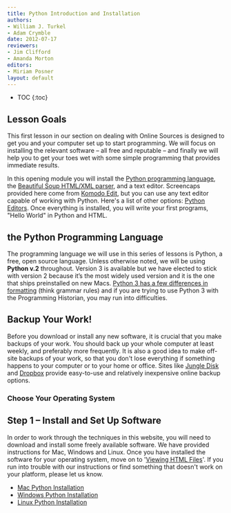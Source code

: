 ```yaml
---
title: Python Introduction and Installation
authors:
- William J. Turkel
- Adam Crymble
date: 2012-07-17
reviewers:
- Jim Clifford
- Amanda Morton
editors:
- Miriam Posner
layout: default
---
```


* TOC
{:toc}

Lesson Goals
------------

This first lesson in our section on dealing with Online Sources is
designed to get you and your computer set up to start programming. We
will focus on installing the relevant software – all free and reputable
– and finally we will help you to get your toes wet with some simple
programming that provides immediate results.

In this opening module you will install the [Python programming
language][], the [Beautiful Soup HTML/XML parser][], and a text editor.
Screencaps provided here come from [Komodo Edit][], but you can use any
text editor capable of working with Python. Here's a list of other
options: [Python Editors][]. Once everything is installed, you will
write your first programs, "Hello World" in Python and HTML.

the Python Programming Language
-------------------------------

The programming language we will use in this series of lessons is Python, 
a free, open source language. Unless otherwise noted, we will be using 
**Python v.2** throughout. Version 3 is available but we have elected to 
stick with version 2 because it’s the most widely used version 
and it is the one that ships preinstalled on new Macs. [Python 3 has a few differences in formatting](http://sebastianraschka.com/Articles/2014_python_2_3_key_diff.html) (think grammar rules) and if you are trying to use 
Python 3 with the Programming Historian, you may run into difficulties. 

Backup Your Work!
-----------------

Before you download or install any new software, it is crucial that you
make backups of your work. You should back up your whole computer at least
weekly, and preferably more frequently. It is also a good idea to make
off-site backups of your work, so that you don't lose everything if
something happens to your computer or to your home or office. Sites like
[Jungle Disk][] and [Dropbox][] provide easy-to-use and relatively
inexpensive online backup options.

### Choose Your Operating System

Step 1 – Install and Set Up Software
------------------------------------

In order to work through the techniques in this website, you will need to
download and install some freely available software. We have provided
instructions for Mac, Windows and Linux. Once you have installed the
software for your operating system, move on to '[Viewing HTML Files][]'.
If you run into trouble with our instructions or find something that
doesn't work on your platform, please let us know.

-   [Mac Python Installation][]
-   [Windows Python Installation][]
-   [Linux Python Installation][]

  [Python programming language]: http://www.python.org/
  [Beautiful Soup HTML/XML parser]: http://www.crummy.com/software/BeautifulSoup/
  [Komodo Edit]: http://www.activestate.com/komodo-edit
  [Python Editors]: http://wiki.python.org/moin/PythonEditors/
  [Zotero]: http://www.zotero.org/
  [Jungle Disk]: https://www.jungledisk.com/
  [Dropbox]: https://www.dropbox.com/home
  [Viewing HTML Files]: ../lessons/viewing-html-files
  [Mac Python Installation]: ../lessons/mac-installation
  [Windows Python Installation]: ../lessons/windows-installation
  [Linux Python Installation]: ../lessons/linux-installation
